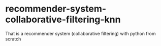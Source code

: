 # recommender-system-collaborative-filtering-knn
That is a recommender system (collaborative filtering) with python from scratch
